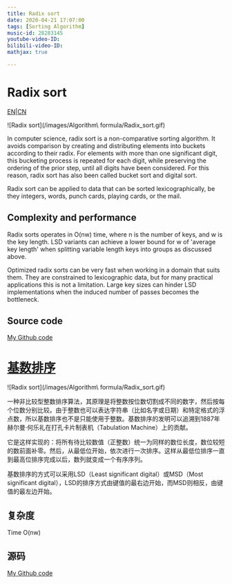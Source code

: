 ```yaml
---
title: Radix sort
date: 2020-04-21 17:07:00
tags: [Sorting Algorithm]
music-id: 28283145
youtube-video-ID: 
bilibili-video-ID: 
mathjax: true

---
```


# Radix sort

[EN](#EN)|[CN](#CN)

![Radix sort](/images/Algorithm\ formula/Radix_sort.gif)

<span id="EN"> 

In computer science, radix sort is a non-comparative sorting algorithm. It avoids comparison by creating and distributing elements into buckets according to their radix. For elements with more than one significant digit, this bucketing process is repeated for each digit, while preserving the ordering of the prior step, until all digits have been considered. For this reason, radix sort has also been called bucket sort and digital sort.

Radix sort can be applied to data that can be sorted lexicographically, be they integers, words, punch cards, playing cards, or the mail.

## Complexity and performance

Radix sorts operates in O(nw) time, where n is the number of keys, and w is the key length. LSD variants can achieve a lower bound for w of 'average key length' when splitting variable length keys into groups as discussed above.

Optimized radix sorts can be very fast when working in a domain that suits them. They are constrained to lexicographic data, but for many practical applications this is not a limitation. Large key sizes can hinder LSD implementations when the induced number of passes becomes the bottleneck.

## Source code

[My Github code](https://github.com/YoTro/Python_repository/blob/master/Sorting_Algorithms/Radix_sort.py)

<span id="CN"> 

# [基数排序](https://baike.baidu.com/item/%E5%9F%BA%E6%95%B0%E6%8E%92%E5%BA%8F)

![Radix sort](/images/Algorithm\ formula/Radix_sort.gif)

一种非比较型整数排序算法，其原理是将整数按位数切割成不同的数字，然后按每个位数分别比较。由于整数也可以表达字符串（比如名字或日期）和特定格式的浮点数，所以基数排序也不是只能使用于整数。基数排序的发明可以追溯到1887年赫尔曼·何乐礼在打孔卡片制表机（Tabulation Machine）上的贡献。

它是这样实现的：将所有待比较数值（正整数）统一为同样的数位长度，数位较短的数前面补零。然后，从最低位开始，依次进行一次排序。这样从最低位排序一直到最高位排序完成以后，数列就变成一个有序序列。

基数排序的方式可以采用LSD（Least significant digital）或MSD（Most significant digital），LSD的排序方式由键值的最右边开始，而MSD则相反，由键值的最左边开始。

## 复杂度

Time O(nw)

## 源码

[My Github code](https://github.com/YoTro/Python_repository/blob/master/Sorting_Algorithms/Radix_sort.py)